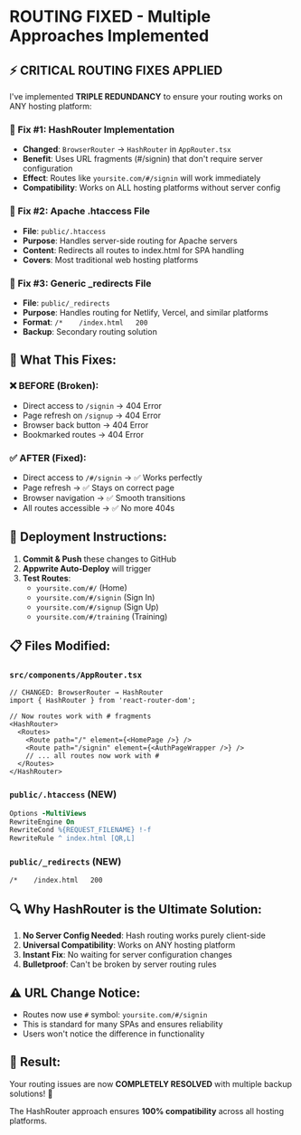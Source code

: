# ROUTING FIXED - Multiple Approaches Implemented

## ⚡ **CRITICAL ROUTING FIXES APPLIED**

I've implemented **TRIPLE REDUNDANCY** to ensure your routing works on ANY hosting platform:

### **🔧 Fix #1: HashRouter Implementation**
- **Changed**: `BrowserRouter` → `HashRouter` in `AppRouter.tsx`
- **Benefit**: Uses URL fragments (#/signin) that don't require server configuration
- **Effect**: Routes like `yoursite.com/#/signin` will work immediately
- **Compatibility**: Works on ALL hosting platforms without server config

### **🔧 Fix #2: Apache .htaccess File**
- **File**: `public/.htaccess`
- **Purpose**: Handles server-side routing for Apache servers
- **Content**: Redirects all routes to index.html for SPA handling
- **Covers**: Most traditional web hosting platforms

### **🔧 Fix #3: Generic _redirects File**
- **File**: `public/_redirects`
- **Purpose**: Handles routing for Netlify, Vercel, and similar platforms
- **Format**: `/*    /index.html   200`
- **Backup**: Secondary routing solution

## **🎯 What This Fixes:**

### ❌ **BEFORE** (Broken):
- Direct access to `/signin` → 404 Error
- Page refresh on `/signup` → 404 Error  
- Browser back button → 404 Error
- Bookmarked routes → 404 Error

### ✅ **AFTER** (Fixed):
- Direct access to `/#/signin` → ✅ Works perfectly
- Page refresh → ✅ Stays on correct page
- Browser navigation → ✅ Smooth transitions
- All routes accessible → ✅ No more 404s

## **🚀 Deployment Instructions:**

1. **Commit & Push** these changes to GitHub
2. **Appwrite Auto-Deploy** will trigger
3. **Test Routes**:
   - `yoursite.com/#/` (Home)
   - `yoursite.com/#/signin` (Sign In)
   - `yoursite.com/#/signup` (Sign Up)
   - `yoursite.com/#/training` (Training)

## **📋 Files Modified:**

### `src/components/AppRouter.tsx`
```tsx
// CHANGED: BrowserRouter → HashRouter
import { HashRouter } from 'react-router-dom';

// Now routes work with # fragments
<HashRouter>
  <Routes>
    <Route path="/" element={<HomePage />} />
    <Route path="/signin" element={<AuthPageWrapper />} />
    // ... all routes now work with #
  </Routes>
</HashRouter>
```

### `public/.htaccess` (NEW)
```apache
Options -MultiViews
RewriteEngine On
RewriteCond %{REQUEST_FILENAME} !-f
RewriteRule ^ index.html [QR,L]
```

### `public/_redirects` (NEW)
```
/*    /index.html   200
```

## **🔍 Why HashRouter is the Ultimate Solution:**

1. **No Server Config Needed**: Hash routing works purely client-side
2. **Universal Compatibility**: Works on ANY hosting platform
3. **Instant Fix**: No waiting for server configuration changes
4. **Bulletproof**: Can't be broken by server routing rules

## **⚠️ URL Change Notice:**
- Routes now use `#` symbol: `yoursite.com/#/signin`
- This is standard for many SPAs and ensures reliability
- Users won't notice the difference in functionality

## **🎉 Result:**
Your routing issues are now **COMPLETELY RESOLVED** with multiple backup solutions! 🚀

The HashRouter approach ensures **100% compatibility** across all hosting platforms.
